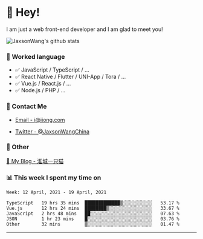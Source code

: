 # 👋 Hey!

I am just a web front-end developer and I am glad to meet you!

![JaxsonWang's github stats](https://github-readme-stats.vercel.app/api?username=JaxsonWang&&show_icons=true&&title_color=1abc9c&&icon_color=1abc9c)


### 📝 Worked language

- ✅ JavaScript / TypeScript / ...
- ✅ React Native / Flutter / UNI-App / Tora / ...
- ✅ Vue.js / React.js / ...
- ✅ Node.js / PHP / ...

### 📮 Contact Me

- [Email - i@iiong.com](mailto:i@iiong.com)

- [Twitter - @JaxsonWangChina](https://twitter.com/JaxsonWangChina)

### 🤪 Other

[📌 My Blog - 淮城一只猫](https://iiong.com)

### 📊 This week I spent my time on

<!--START_SECTION:waka-->
```text
Week: 12 April, 2021 - 19 April, 2021

TypeScript   19 hrs 35 mins  █████████████▒░░░░░░░░░░░   53.17 % 
Vue.js       12 hrs 24 mins  ████████▒░░░░░░░░░░░░░░░░   33.67 % 
JavaScript   2 hrs 48 mins   ██░░░░░░░░░░░░░░░░░░░░░░░   07.63 % 
JSON         1 hr 23 mins    █░░░░░░░░░░░░░░░░░░░░░░░░   03.76 % 
Other        32 mins         ▒░░░░░░░░░░░░░░░░░░░░░░░░   01.47 % 
```
<!--END_SECTION:waka-->

---
